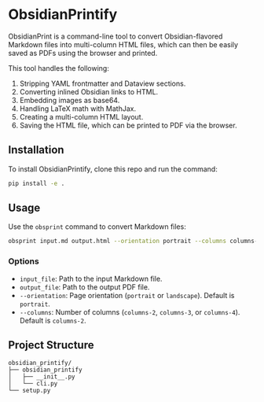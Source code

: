 # ObsidianPrintify

ObsidianPrint is a command-line tool to convert Obsidian-flavored Markdown files into multi-column HTML files, which can then be easily saved as PDFs using the browser and printed.

This tool handles the following:

1. Stripping YAML frontmatter and Dataview sections.
2. Converting inlined Obsidian links to HTML.
3. Embedding images as base64.
4. Handling LaTeX math with MathJax.
5. Creating a multi-column HTML layout.
6. Saving the HTML file, which can be printed to PDF via the browser.

## Installation

To install ObsidianPrintify, clone this repo and run the command:

```bash
pip install -e .
```

## Usage

Use the `obsprint` command to convert Markdown files:

```bash
obsprint input.md output.html --orientation portrait --columns columns-2
```

### Options

- `input_file`: Path to the input Markdown file.
- `output_file`: Path to the output PDF file.
- `--orientation`: Page orientation (`portrait` or `landscape`). Default is `portrait`.
- `--columns`: Number of columns (`columns-2`, `columns-3`, or `columns-4`). Default is `columns-2`.

## Project Structure

```
obsidian_printify/
├── obsidian_printify
│   ├── __init__.py
│   └── cli.py
└── setup.py
```

